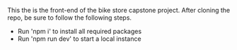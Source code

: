 This the is the front-end of the bike store capstone project. After cloning the repo, be sure to follow the following steps.  

- Run 'npm i' to install all required packages
- Run 'npm run dev' to start a local instance
